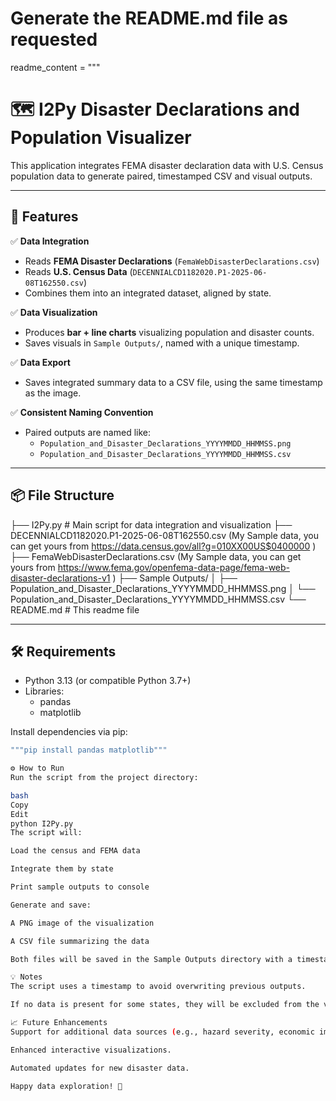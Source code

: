 # Generate the README.md file as requested

readme_content = """
# 🗺️ I2Py Disaster Declarations and Population Visualizer

This application integrates FEMA disaster declaration data with U.S. Census population data to generate paired, timestamped CSV and visual outputs.

---

## 🚀 Features

✅ **Data Integration**  
- Reads **FEMA Disaster Declarations** (`FemaWebDisasterDeclarations.csv`)  
- Reads **U.S. Census Data** (`DECENNIALCD1182020.P1-2025-06-08T162550.csv`)  
- Combines them into an integrated dataset, aligned by state.

✅ **Data Visualization**  
- Produces **bar + line charts** visualizing population and disaster counts.  
- Saves visuals in `Sample Outputs/`, named with a unique timestamp.

✅ **Data Export**  
- Saves integrated summary data to a CSV file, using the same timestamp as the image.

✅ **Consistent Naming Convention**  
- Paired outputs are named like:
  - `Population_and_Disaster_Declarations_YYYYMMDD_HHMMSS.png`
  - `Population_and_Disaster_Declarations_YYYYMMDD_HHMMSS.csv`

---

## 📦 File Structure
├── I2Py.py # Main script for data integration and visualization
├── DECENNIALCD1182020.P1-2025-06-08T162550.csv (My Sample data, you can get yours from https://data.census.gov/all?g=010XX00US$0400000 )
├── FemaWebDisasterDeclarations.csv             (My Sample data, you can get yours from https://www.fema.gov/openfema-data-page/fema-web-disaster-declarations-v1 )
├── Sample Outputs/
│ ├── Population_and_Disaster_Declarations_YYYYMMDD_HHMMSS.png
│ └── Population_and_Disaster_Declarations_YYYYMMDD_HHMMSS.csv
└── README.md # This readme file

---

## 🛠️ Requirements

- Python 3.13 (or compatible Python 3.7+)
- Libraries:
  - pandas
  - matplotlib

Install dependencies via pip:

```bash
"""pip install pandas matplotlib"""

⚙️ How to Run
Run the script from the project directory:

bash
Copy
Edit
python I2Py.py
The script will:

Load the census and FEMA data

Integrate them by state

Print sample outputs to console

Generate and save:

A PNG image of the visualization

A CSV file summarizing the data

Both files will be saved in the Sample Outputs directory with a timestamp in the name.

💡 Notes
The script uses a timestamp to avoid overwriting previous outputs.

If no data is present for some states, they will be excluded from the visualization and CSV export.

📈 Future Enhancements
Support for additional data sources (e.g., hazard severity, economic impact).

Enhanced interactive visualizations.

Automated updates for new disaster data.

Happy data exploration! 🚀
